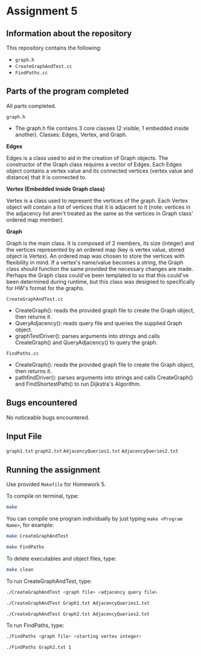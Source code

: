 # Assignment 5

## Information about the repository

This repository contains the following:
- `graph.h`
- `CreateGraphAndTest.cc`
- `FindPaths.cc`

## Parts of the program completed

All parts completed.

`graph.h`
- The graph.h file contains 3 core classes (2 visible, 1 embedded inside another).
Classes: Edges, Vertex, and Graph.

**Edges**

Edges is a class used to aid in the creation of Graph objects. The constructor of the Graph class requires a vector of Edges.
Each Edges object contains a vertex value and its connected vertices (vertex value and distance) that it is connected to.

**Vertex (Embedded inside Graph class)**

Vertex is a class used to represent the vertices of the graph. Each Vertex object will contain a list of vertices that it is adjacent to it (note: vertices in the adjacency list aren't treated as the same as the vertices in Graph class' ordered map member).

**Graph**

Graph is the main class. It is composed of 2 members, its size (integer) and the vertices represented by an ordered map (key is vertex value, stored object is Vertex). An ordered map was chosen to store the vertices with flexibility in mind. If a vertex's name/value becomes a string, the Graph class should function the same provided the necessary changes are made. Perhaps the Graph class could've been templated to so that this could've been determined during runtime, but this class was designed to specifically for HW's format for the graphs.

`CreateGraphAndTest.cc`
- CreateGraph(): reads the provided graph file to create the Graph object, then returns it.
- QueryAdjacency(): reads query file and queries the supplied Graph object.
- graphTestDriver(): parses arguments into strings and calls CreateGraph() and QueryAdjacency() to query the graph.


`FindPaths.cc`
- CreateGraph(): reads the provided graph file to create the Graph object, then returns it.
- pathfindDriver(): parses arguments into strings and calls CreateGraph() and FindShortestPath() to run Dijkstra's Algorithm.

## Bugs encountered

No noticeable bugs encountered.

## Input File

`graph1.txt`
`graph2.txt`
`AdjacencyQueries1.txt`
`AdjacencyQueries2.txt`

## Running the assignment

Use provided `Makefile` for Homework 5.

To compile on terminal, type:

```bash
make
```

You can compile one program individually by just typing `make <Program Name>`, for example:

```bash
make CreateGraphAndTest
```

```bash
make FindPaths
```

To delete executables and object files, type:

```bash
make clean
```

To run CreateGraphAndTest, type:

```bash
./CreateGraphAndTest <graph file> <adjacency query file>
```

```bash
./CreateGraphAndTest Graph1.txt AdjacencyQueries1.txt
```

```bash
./CreateGraphAndTest Graph2.txt AdjacencyQueries2.txt
```

To run FindPaths, type:

```bash
./FindPaths <graph file> <starting vertex integer>
```

```bash
./FindPaths Graph2.txt 1
```
